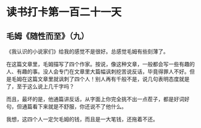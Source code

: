 读书打卡第一百二十一天
===

毛姆《随性而至》（九）
---

《我认识的小说家们》给我的感觉不是很好。总感觉毛姆有些刻薄了。

在这篇文章里，毛姆描写了四个作家。按说，像这种文章，一般都会写一些有趣的人、有趣的事。没人会专门在文章里大篇幅讽刺挖苦说反话，毕竟得罪人不好。但是毛姆在这篇文章里就讽刺了四个人！别人再有千般不是，说几句表明态度就是了，至于这么说上几千字吗？

而且，最坏的是，他通篇讲反话，从字面上你完全挑不出一点茬子，都是好词好句，但通篇看下来就是不舒服，你还说不了他什么。

我想，这四个人一定欠毛姆的钱，而且是一大笔钱，还拖着不还。
